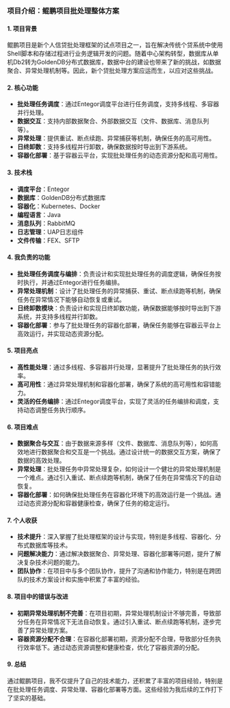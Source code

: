 ### 项目介绍：鲲鹏项目批处理整体方案

#### 1. 项目背景
鲲鹏项目是新个人信贷批处理框架的试点项目之一，旨在解决传统个贷系统中使用Shell脚本和存储过程进行业务逻辑开发的问题。随着中心架构转型，数据库从单机Db2转为GoldenDB分布式数据库，数据中台的建设也带来了新的挑战，如数据聚合、异常处理机制等。因此，新个贷批处理方案应运而生，以应对这些挑战。

#### 2. 核心功能
- **批处理任务调度**：通过Entegor调度平台进行任务调度，支持多线程、多容器并行处理。
- **数据交互**：支持内部数据聚合、外部数据交互（文件、数据库、消息队列等）。
- **异常处理**：提供重试、断点续跑、异常捕获等机制，确保任务的高可用性。
- **日终卸数**：支持多线程并行卸数，确保数据按时导出到下游系统。
- **容器化部署**：基于容器云平台，实现批处理任务的动态资源分配和高可用性。

#### 3. 技术栈
- **调度平台**：Entegor
- **数据库**：GoldenDB分布式数据库
- **容器化**：Kubernetes、Docker
- **编程语言**：Java
- **消息队列**：RabbitMQ
- **日志管理**：UAP日志组件
- **文件传输**：FEX、SFTP

#### 4. 我负责的功能
- **批处理任务调度与编排**：负责设计和实现批处理任务的调度逻辑，确保任务按时执行，并通过Entegor进行任务编排。
- **异常处理机制**：设计了批处理任务的异常捕获、重试、断点续跑等机制，确保任务在异常情况下能够自动恢复或重试。
- **日终卸数模块**：负责设计和实现日终卸数功能，确保数据能够按时导出到下游系统，并支持多线程并行卸数。
- **容器化部署**：参与了批处理任务的容器化部署，确保任务能够在容器云平台上高效运行，并实现动态资源分配。

#### 5. 项目亮点
- **高性能处理**：通过多线程、多容器并行处理，显著提升了批处理任务的执行效率。
- **高可用性**：通过异常处理机制和容器化部署，确保了系统的高可用性和容错能力。
- **灵活的任务编排**：通过Entegor调度平台，实现了灵活的任务编排和调度，支持动态调整任务执行顺序。

#### 6. 项目难点
- **数据聚合与交互**：由于数据来源多样（文件、数据库、消息队列等），如何高效地进行数据聚合和交互是一个挑战。通过设计统一的数据交互方案，确保了数据的高效处理。
- **异常处理**：批处理任务中异常处理复杂，如何设计一个健壮的异常处理机制是一个难点。通过引入重试、断点续跑等机制，确保了任务在异常情况下的自动恢复。
- **容器化部署**：如何确保批处理任务在容器化环境下的高效运行是一个挑战。通过动态资源分配和容器健康检查，确保了任务的稳定运行。

#### 7. 个人收获
- **技术提升**：深入掌握了批处理框架的设计与实现，特别是多线程、容器化、分布式数据库等技术。
- **问题解决能力**：通过解决数据聚合、异常处理、容器化部署等问题，提升了解决复杂技术问题的能力。
- **团队协作**：在项目中与多个团队协作，提升了沟通和协作能力，特别是在跨团队的技术方案设计和实施中积累了丰富的经验。

#### 8. 项目中的错误与改进
- **初期异常处理机制不完善**：在项目初期，异常处理机制设计不够完善，导致部分任务在异常情况下无法自动恢复。通过引入重试、断点续跑等机制，逐步完善了异常处理方案。
- **容器资源分配不合理**：在容器化部署初期，资源分配不合理，导致部分任务执行效率低下。通过动态资源调整和健康检查，优化了容器资源的分配。

#### 9. 总结
通过鲲鹏项目，我不仅提升了自己的技术能力，还积累了丰富的项目经验，特别是在批处理任务调度、异常处理、容器化部署等方面。这些经验为我后续的工作打下了坚实的基础。